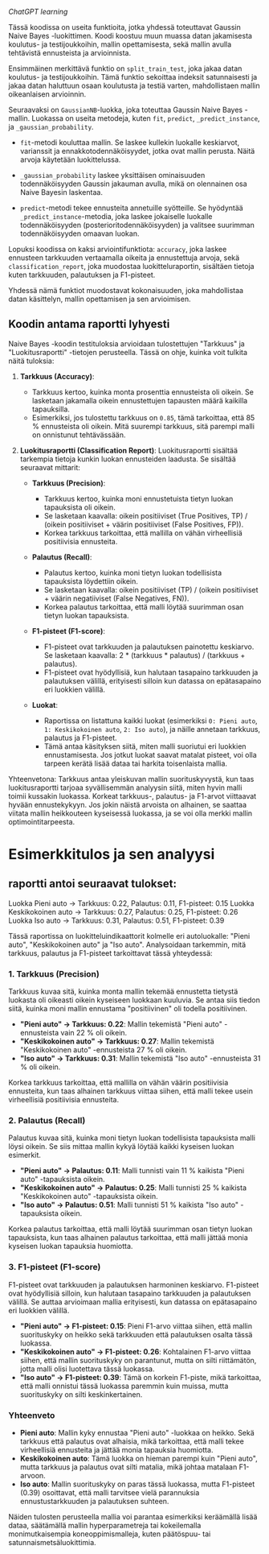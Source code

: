 *ChatGPT learning*

Tässä koodissa on useita funktioita, jotka yhdessä toteuttavat Gaussin Naive Bayes -luokittimen. Koodi koostuu muun muassa datan jakamisesta koulutus- ja testijoukkoihin, mallin opettamisesta, sekä mallin avulla tehtävistä ennusteista ja arvioinnista.

Ensimmäinen merkittävä funktio on `split_train_test`, joka jakaa datan koulutus- ja testijoukkoihin. Tämä funktio sekoittaa indeksit satunnaisesti ja jakaa datan haluttuun osaan koulutusta ja testiä varten, mahdollistaen mallin oikeanlaisen arvioinnin.

Seuraavaksi on `GaussianNB`-luokka, joka toteuttaa Gaussin Naive Bayes -mallin. Luokassa on useita metodeja, kuten `fit`, `predict`, `_predict_instance`, ja `_gaussian_probability`. 

- `fit`-metodi kouluttaa mallin. Se laskee kullekin luokalle keskiarvot, varianssit ja ennakkotodennäköisyydet, jotka ovat mallin perusta. Näitä arvoja käytetään luokittelussa.
  
- `_gaussian_probability` laskee yksittäisen ominaisuuden todennäköisyyden Gaussin jakauman avulla, mikä on olennainen osa Naive Bayesin laskentaa.

- `predict`-metodi tekee ennusteita annetuille syötteille. Se hyödyntää `_predict_instance`-metodia, joka laskee jokaiselle luokalle todennäköisyyden (posterioritodennäköisyyden) ja valitsee suurimman todennäköisyyden omaavan luokan.

Lopuksi koodissa on kaksi arviointifunktiota: `accuracy`, joka laskee ennusteen tarkkuuden vertaamalla oikeita ja ennustettuja arvoja, sekä `classification_report`, joka muodostaa luokitteluraportin, sisältäen tietoja kuten tarkkuuden, palautuksen ja F1-pisteet.

Yhdessä nämä funktiot muodostavat kokonaisuuden, joka mahdollistaa datan käsittelyn, mallin opettamisen ja sen arvioimisen.

## Koodin antama raportti lyhyesti

Naive Bayes -koodin testituloksia arvioidaan tulostettujen "Tarkkuus" ja "Luokitusraportti" -tietojen perusteella. Tässä on ohje, kuinka voit tulkita näitä tuloksia:

1. **Tarkkuus (Accuracy)**:
   - Tarkkuus kertoo, kuinka monta prosenttia ennusteista oli oikein. Se lasketaan jakamalla oikein ennustettujen tapausten määrä kaikilla tapauksilla.
   - Esimerkiksi, jos tulostettu tarkkuus on `0.85`, tämä tarkoittaa, että 85 % ennusteista oli oikein. Mitä suurempi tarkkuus, sitä parempi malli on onnistunut tehtävässään.

2. **Luokitusraportti (Classification Report)**:
   Luokitusraportti sisältää tarkempia tietoja kunkin luokan ennusteiden laadusta. Se sisältää seuraavat mittarit:

   - **Tarkkuus (Precision)**:
     - Tarkkuus kertoo, kuinka moni ennustetuista tietyn luokan tapauksista oli oikein.
     - Se lasketaan kaavalla: oikein positiiviset (True Positives, TP) / (oikein positiiviset + väärin positiiviset (False Positives, FP)).
     - Korkea tarkkuus tarkoittaa, että mallilla on vähän virheellisiä positiivisia ennusteita.

   - **Palautus (Recall)**:
     - Palautus kertoo, kuinka moni tietyn luokan todellisista tapauksista löydettiin oikein.
     - Se lasketaan kaavalla: oikein positiiviset (TP) / (oikein positiiviset + väärin negatiiviset (False Negatives, FN)).
     - Korkea palautus tarkoittaa, että malli löytää suurimman osan tietyn luokan tapauksista.

   - **F1-pisteet (F1-score)**:
     - F1-pisteet ovat tarkkuuden ja palautuksen painotettu keskiarvo. Se lasketaan kaavalla: 2 * (tarkkuus * palautus) / (tarkkuus + palautus).
     - F1-pisteet ovat hyödyllisiä, kun halutaan tasapaino tarkkuuden ja palautuksen välillä, erityisesti silloin kun datassa on epätasapaino eri luokkien välillä.

   - **Luokat**:
     - Raportissa on listattuna kaikki luokat (esimerkiksi `0: Pieni auto`, `1: Keskikokoinen auto`, `2: Iso auto`), ja näille annetaan tarkkuus, palautus ja F1-pisteet.
     - Tämä antaa käsityksen siitä, miten malli suoriutui eri luokkien ennustamisesta. Jos jotkut luokat saavat matalat pisteet, voi olla tarpeen kerätä lisää dataa tai harkita toisenlaista mallia.

Yhteenvetona: Tarkkuus antaa yleiskuvan mallin suorituskyvystä, kun taas luokitusraportti tarjoaa syvällisemmän analyysin siitä, miten hyvin malli toimii kussakin luokassa. Korkeat tarkkuus-, palautus- ja F1-arvot viittaavat hyvään ennustekykyyn. Jos jokin näistä arvoista on alhainen, se saattaa viitata mallin heikkouteen kyseisessä luokassa, ja se voi olla merkki mallin optimointitarpeesta.

# Esimerkkitulos ja sen analyysi

## raportti antoi seuraavat tulokset:

Luokka Pieni auto -> Tarkkuus: 0.22, Palautus: 0.11, F1-pisteet: 0.15
Luokka Keskikokoinen auto -> Tarkkuus: 0.27, Palautus: 0.25, F1-pisteet: 0.26
Luokka Iso auto -> Tarkkuus: 0.31, Palautus: 0.51, F1-pisteet: 0.39

Tässä raportissa on luokitteluindikaattorit kolmelle eri autoluokalle: "Pieni auto", "Keskikokoinen auto" ja "Iso auto". Analysoidaan tarkemmin, mitä tarkkuus, palautus ja F1-pisteet tarkoittavat tässä yhteydessä:

### 1. **Tarkkuus (Precision)**
Tarkkuus kuvaa sitä, kuinka monta mallin tekemää ennustetta tietystä luokasta oli oikeasti oikein kyseiseen luokkaan kuuluvia. Se antaa siis tiedon siitä, kuinka moni mallin ennustama "positiivinen" oli todella positiivinen.

- **"Pieni auto" -> Tarkkuus: 0.22**: Mallin tekemistä "Pieni auto" -ennusteista vain 22 % oli oikein.
- **"Keskikokoinen auto" -> Tarkkuus: 0.27**: Mallin tekemistä "Keskikokoinen auto" -ennusteista 27 % oli oikein.
- **"Iso auto" -> Tarkkuus: 0.31**: Mallin tekemistä "Iso auto" -ennusteista 31 % oli oikein.

Korkea tarkkuus tarkoittaa, että mallilla on vähän väärin positiivisia ennusteita, kun taas alhainen tarkkuus viittaa siihen, että malli tekee usein virheellisiä positiivisia ennusteita.

### 2. **Palautus (Recall)**
Palautus kuvaa sitä, kuinka moni tietyn luokan todellisista tapauksista malli löysi oikein. Se siis mittaa mallin kykyä löytää kaikki kyseisen luokan esimerkit.

- **"Pieni auto" -> Palautus: 0.11**: Malli tunnisti vain 11 % kaikista "Pieni auto" -tapauksista oikein.
- **"Keskikokoinen auto" -> Palautus: 0.25**: Malli tunnisti 25 % kaikista "Keskikokoinen auto" -tapauksista oikein.
- **"Iso auto" -> Palautus: 0.51**: Malli tunnisti 51 % kaikista "Iso auto" -tapauksista oikein.

Korkea palautus tarkoittaa, että malli löytää suurimman osan tietyn luokan tapauksista, kun taas alhainen palautus tarkoittaa, että malli jättää monia kyseisen luokan tapauksia huomiotta.

### 3. **F1-pisteet (F1-score)**
F1-pisteet ovat tarkkuuden ja palautuksen harmoninen keskiarvo. F1-pisteet ovat hyödyllisiä silloin, kun halutaan tasapaino tarkkuuden ja palautuksen välillä. Se auttaa arvioimaan mallia erityisesti, kun datassa on epätasapaino eri luokkien välillä.

- **"Pieni auto" -> F1-pisteet: 0.15**: Pieni F1-arvo viittaa siihen, että mallin suorituskyky on heikko sekä tarkkuuden että palautuksen osalta tässä luokassa.
- **"Keskikokoinen auto" -> F1-pisteet: 0.26**: Kohtalainen F1-arvo viittaa siihen, että mallin suorituskyky on parantunut, mutta on silti riittämätön, jotta malli olisi luotettava tässä luokassa.
- **"Iso auto" -> F1-pisteet: 0.39**: Tämä on korkein F1-piste, mikä tarkoittaa, että malli onnistui tässä luokassa paremmin kuin muissa, mutta suorituskyky on silti keskinkertainen.

### Yhteenveto
- **Pieni auto**: Mallin kyky ennustaa "Pieni auto" -luokkaa on heikko. Sekä tarkkuus että palautus ovat alhaisia, mikä tarkoittaa, että malli tekee virheellisiä ennusteita ja jättää monia tapauksia huomiotta.
- **Keskikokoinen auto**: Tämä luokka on hieman parempi kuin "Pieni auto", mutta tarkkuus ja palautus ovat silti matalia, mikä johtaa matalaan F1-arvoon.
- **Iso auto**: Mallin suorituskyky on paras tässä luokassa, mutta F1-pisteet (0.39) osoittavat, että malli tarvitsee vielä parannuksia ennustustarkkuuden ja palautuksen suhteen.

Näiden tulosten perusteella mallia voi parantaa esimerkiksi keräämällä lisää dataa, säätämällä mallin hyperparametreja tai kokeilemalla monimutkaisempia koneoppimismalleja, kuten päätöspuu- tai satunnaismetsäluokittimia.
